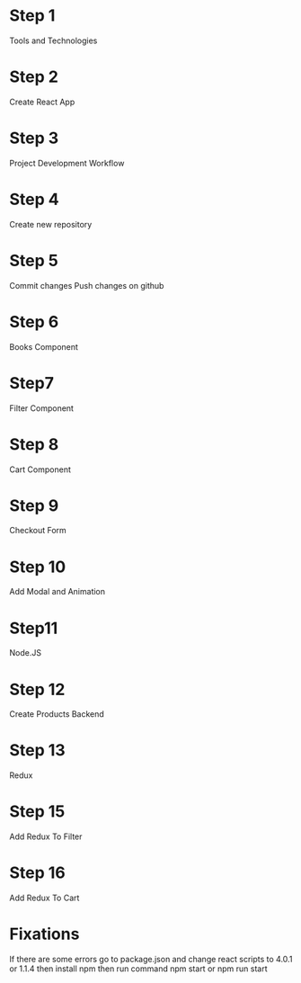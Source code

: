 # Step 1
Tools and Technologies
# Step 2
Create React App
# Step 3
Project Development Workflow
# Step 4
Create new repository
# Step 5
Commit changes
Push changes on github
# Step 6
Books Component
# Step7
Filter Component
# Step 8
Cart Component
# Step 9
Checkout Form
# Step 10
Add Modal and Animation
# Step11
Node.JS
# Step 12
Create Products Backend
# Step 13
Redux
# Step 15
Add Redux To Filter
# Step 16
 Add Redux To Cart
# Fixations
If there are some errors
go to package.json and change react scripts to 4.0.1 or 1.1.4
then install npm 
then run command npm start or npm run start
